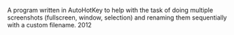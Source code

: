 A program written in AutoHotKey to help with the task of doing multiple screenshots (fullscreen, window, selection) and renaming them sequentially with a custom filename. 
2012
